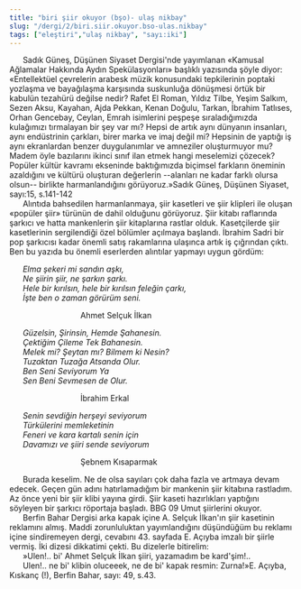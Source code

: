 ```yaml
---
title: "biri şiir okuyor (bşo)- ulaş nikbay" 
slug: "/dergi/2/biri.siir.okuyor.bso-ulas.nikbay"
tags: ["eleştiri","ulaş nikbay", "sayı:iki"]
---
```


      Sadık Güneş, Düşünen Siyaset Dergisi'nde yayımlanan «Kamusal
Ağlamalar Hakkında Aydın Spekülasyonları» başlıklı yazısında şöyle
diyor: «Entellektüel çevrelerin arabesk müzik konusundaki tepkilerinin
poptaki yozlaşma ve bayağılaşma karşısında suskunluğa dönüşmesi örtük
bir kabulün tezahürü değilse nedir? Rafet El Roman, Yıldız Tilbe, Yeşim
Salkım, Sezen Aksu, Kayahan, Ajda Pekkan, Kenan Doğulu, Tarkan, İbrahim
Tatlıses, Orhan Gencebay, Ceylan, Emrah isimlerini peşpeşe
sıraladığımızda kulağımızı tırmalayan bir şey var mı? Hepsi de artık
aynı dünyanın insanları, aynı endüstrinin çarkları, birer marka ve imaj
değil mi? Hepsinin de yaptığı iş aynı ekranlardan benzer duygulanımlar
ve amneziler oluşturmuyor mu? Madem öyle bazılarını ikinci sınıf ilan
etmek hangi meselemizi çözecek? Popüler kültür kavramı ekseninde
baktığımızda biçimsel farkların öneminin azaldığını ve kültürü oluşturan
değerlerin --alanları ne kadar farklı olursa olsun-- birlikte
harmanlandığını görüyoruz.»Sadık Güneş, Düşünen Siyaset, sayı:15,
s.141-142  
      Alıntıda bahsedilen harmanlanmaya, şiir kasetleri ve şiir klipleri
ile oluşan «popüler şiir» türünün de dahil olduğunu görüyoruz. Şiir
kitabı raflarında şarkıcı ve hatta mankenlerin şiir kitaplarına rastlar
olduk. Kasetçilerde şiir kasetlerinin sergilendiği özel bölümler
açılmaya başlandı. İbrahim Sadri bir pop şarkıcısı kadar önemli satış
rakamlarına ulaşınca artık iş çığrından çıktı. Ben bu yazıda bu önemli
eserlerden alıntılar yapmayı uygun gördüm:

      *Elma şekeri mi sandın aşkı,*  
      *Ne şiirin şiir, ne şarkın şarkı.*  
      *Hele bir kırılsın, hele bir kırılsın feleğin çarkı,*  
      *İşte ben o zaman görürüm seni.*

                                Ahmet Selçuk İlkan

      *Güzelsin, Şirinsin, Hemde Şahanesin.*  
      *Çektiğim Çileme Tek Bahanesin.*  
      *Melek mi? Şeytan mı? Bilmem ki Nesin?*  
      *Tuzaktan Tuzağa Atsanda Olur.*  
      *Ben Seni Seviyorum Ya*  
      *Sen Beni Sevmesen de Olur.*

                                İbrahim Erkal

      *Senin sevdiğin herşeyi seviyorum*  
      *Türkülerini memleketinin*  
      *Feneri ve kara kartalı senin için*  
      *Davamızı ve şiiri sende seviyorum*

                                Şebnem Kısaparmak

      Burada keselim. Ne de olsa sayıları çok daha fazla ve artmaya
devam edecek. Geçen gün adını hatırlamadığım bir mankenin şiir kitabına
rastladım. Az önce yeni bir şiir klibi yayına girdi. Şiir kaseti
hazırlıkları yaptığını söyleyen bir şarkıcı röportaja başladı.
BBG 09 Umut şiirlerini okuyor.  
      Berfin Bahar Dergisi arka kapak içine A. Selçuk İlkan'ın şiir
kasetinin reklamını almış. Maddi zorunluluktan yayımlandığını düşündüğüm
bu reklamı içine sindiremeyen dergi, cevabını 43. sayfada E. Açıyba
imzalı bir şiirle vermiş. İki dizesi dikkatimi çekti. Bu dizelerle
bitirelim:  
      »Ulen!.. bi' Ahmet Selçuk İlkan şiiri, yazamadım be kard'şim!..  
      Ulen!.. ne bi' klibin oluceeek, ne de bi' kapak resmin: Zurna!»E.
Açıyba, Kıskanç (!), Berfin Bahar, sayı: 49, s.43.

